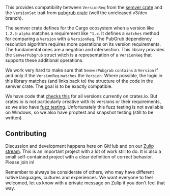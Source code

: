 This provides compatibility between `VersionReq` from the [semver crate](https://docs.rs/semver/latest/semver) and the `VersionSet` trait from [pubgrub crate](https://docs.rs/pubgrub/latest/pubgrub/) (well the unreleased v3/dev branch).

The semver crate defines for the Cargo ecosystem when a version like `1.2.3-alpha` matches a requirement like `^1.x`. It defines a `matches` method for comparing a `Version` with a `VersionReq`. The PubGrub dependency resolution algorithm requires more operations on its version requirements. The fundamental ones are a negation and intersection. This library provides the `SemverPubgrub` struct witch is a representation of a `VersionReq` that supports these additional operations.

We work very hard to make sure that `SemverPubgrub` `contains` a `Version` if and only if the `VersionReq` `matches` the `Version`. Where possible, the logic in this library matches (and links back to) the structure of the code in the semver crate. The goal is to be exactly compatible.

We have code that [checks this](examples/crates-vers/src/main.rs) for all versions currently on crates.io. But crates.io is not particularly creative with its versions or their requirements, so we also have [fuzz testing](fuzz/fuzz_targets). Unfortunately this fuzz testing is not available on Windows, so we also have proptest and snapshot testing (still to be written).


## Contributing

Discussion and development happens here on GitHub and on our
[Zulip stream](https://rust-lang.zulipchat.com/#narrow/stream/260232-t-cargo.2FPubGrub). This is an important project with a lot of work still to do. It is also a small self-contained project with a clear definition of correct behavior.
Please join in!

Remember to always be considerate of others,
who may have different native languages, cultures and experiences.
We want everyone to feel welcomed,
let us know with a private message on Zulip if you don't feel that way.